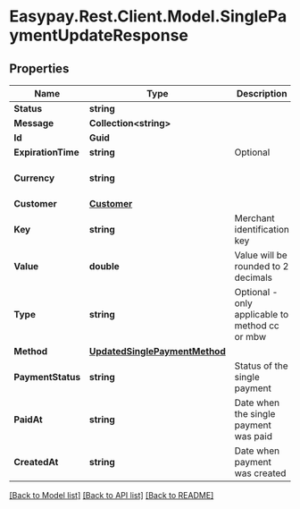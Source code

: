 # Easypay.Rest.Client.Model.SinglePaymentUpdateResponse

## Properties

Name | Type | Description | Notes
------------ | ------------- | ------------- | -------------
**Status** | **string** |  | [optional] 
**Message** | **Collection&lt;string&gt;** |  | [optional] 
**Id** | **Guid** |  | [optional] 
**ExpirationTime** | **string** | Optional | [optional] 
**Currency** | **string** |  | [optional] [default to CurrencyEnum.EUR]
**Customer** | [**Customer**](Customer.md) |  | [optional] 
**Key** | **string** | Merchant identification key | [optional] 
**Value** | **double** | Value will be rounded to 2 decimals | [optional] 
**Type** | **string** | Optional - only applicable to method cc or mbw | [optional] [default to TypeEnum.Sale]
**Method** | [**UpdatedSinglePaymentMethod**](UpdatedSinglePaymentMethod.md) |  | [optional] 
**PaymentStatus** | **string** | Status of the single payment | [optional] 
**PaidAt** | **string** | Date when the single payment was paid | [optional] 
**CreatedAt** | **string** | Date when payment was created | [optional] 

[[Back to Model list]](../README.md#documentation-for-models) [[Back to API list]](../README.md#documentation-for-api-endpoints) [[Back to README]](../README.md)

